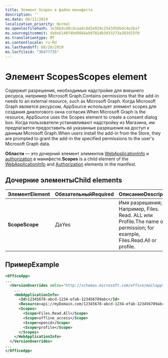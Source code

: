 ```yaml
---
title: Элемент Scopes в файле манифеста
description: ''
ms.date: 08/12/2019
localization_priority: Normal
ms.openlocfilehash: 1e36bdcd0cdcaa8c842e924c2543d56bdc4e26a7
ms.sourcegitcommit: da8e6148f4bd9884ab9702db3033273a383d15f0
ms.translationtype: MT
ms.contentlocale: ru-RU
ms.lasthandoff: 08/20/2019
ms.locfileid: "36477735"
---
```

# <a name="scopes-element"></a><span data-ttu-id="50698-102">Элемент Scopes</span><span class="sxs-lookup"><span data-stu-id="50698-102">Scopes element</span></span>

<span data-ttu-id="50698-103">Содержит разрешения, необходимые надстройке для внешнего ресурса, например Microsoft Graph.</span><span class="sxs-lookup"><span data-stu-id="50698-103">Contains permissions that the add-in needs to an external resource, such as Microsoft Graph.</span></span> <span data-ttu-id="50698-104">Когда Microsoft Graph является ресурсом, AppSource использует элемент scopes для создания диалогового окна согласия.</span><span class="sxs-lookup"><span data-stu-id="50698-104">When Microsoft Graph is the resource, AppSource uses the Scopes element to create a consent dialog box.</span></span> <span data-ttu-id="50698-105">Когда пользователи устанавливают надстройку из Магазина, им предлагается предоставить ей указанные разрешения на доступ к данным Microsoft Graph.</span><span class="sxs-lookup"><span data-stu-id="50698-105">When users install the add-in from the Store, they are prompted to grant the add-in the specified permissions to the user's Microsoft Graph data.</span></span>

<span data-ttu-id="50698-106">**Области** — это дочерний элемент элементов [WebApplicationInfo](webapplicationinfo.md) и [authorization](authorization.md) в манифесте.</span><span class="sxs-lookup"><span data-stu-id="50698-106">**Scopes** is a child element of the [WebApplicationInfo](webapplicationinfo.md) and [Authorization](authorization.md) elements in the manifest.</span></span>

## <a name="child-elements"></a><span data-ttu-id="50698-107">Дочерние элементы</span><span class="sxs-lookup"><span data-stu-id="50698-107">Child elements</span></span>

|  <span data-ttu-id="50698-108">Элемент</span><span class="sxs-lookup"><span data-stu-id="50698-108">Element</span></span> |  <span data-ttu-id="50698-109">Обязательный</span><span class="sxs-lookup"><span data-stu-id="50698-109">Required</span></span>  |  <span data-ttu-id="50698-110">Описание</span><span class="sxs-lookup"><span data-stu-id="50698-110">Description</span></span>  |
|:-----|:-----|:-----|
|  <span data-ttu-id="50698-111">**Scope**</span><span class="sxs-lookup"><span data-stu-id="50698-111">**Scope**</span></span>                |  <span data-ttu-id="50698-112">Да</span><span class="sxs-lookup"><span data-stu-id="50698-112">Yes</span></span>     |   <span data-ttu-id="50698-113">Имя разрешения; Например, Files. Read. ALL или Profile.</span><span class="sxs-lookup"><span data-stu-id="50698-113">The name of a permission; for example, Files.Read.All or profile.</span></span> |

## <a name="example"></a><span data-ttu-id="50698-114">Пример</span><span class="sxs-lookup"><span data-stu-id="50698-114">Example</span></span>

```xml
<OfficeApp>
...
  <VersionOverrides xmlns="http://schemas.microsoft.com/office/mailappversionoverrides" xsi:type="VersionOverridesV1_0">
    ...
    <WebApplicationInfo>
      <Id>12345678-abcd-1234-efab-123456789abc</Id>
      <Resource>api://myDomain.com/12345678-abcd-1234-efab-123456789abc<Resource>
      <Scopes>
        <Scope>Files.Read.All</Scope>
        <Scope>offline_access</Scope>
        <Scope>openid</Scope>
        <Scope>profile</Scope>
      </Scopes>
    </WebApplicationInfo>
  </VersionOverrides>
...
</OfficeApp>
```
